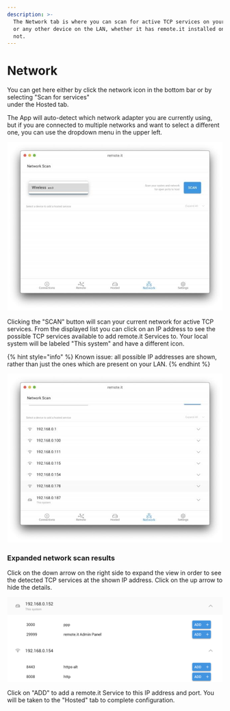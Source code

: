 ```yaml
---
description: >-
  The Network tab is where you can scan for active TCP services on your Device
  or any other device on the LAN, whether it has remote.it installed on it or
  not.
---
```


# Network

 You can get here either by click the network icon in the bottom bar or by selecting "Scan for services"  
 under the Hosted tab. 

The App will auto-detect which network adapter you are currently using, but if you are connected to multiple networks and want to select a different one, you can use the dropdown menu in the upper left.

![](../../../.gitbook/assets/37.jpeg)

Clicking the "SCAN" button will scan your current network for active TCP services. From the displayed list you can click on an IP address to see the possible TCP services available to add remote.it Services to. Your local system will be labeled "This system" and have a different icon.

{% hint style="info" %}
Known issue: all possible IP addresses are shown, rather than just the ones which are present on your LAN.
{% endhint %}

![](../../../.gitbook/assets/39.jpeg)

### Expanded network scan results

Click on the down arrow on the right side to expand the view in order to see the detected TCP services at the shown IP address.  Click on the up arrow to hide the details.

![](../../../.gitbook/assets/5%20%285%29.png)

Click on "ADD" to add a remote.it Service to this IP address and port.  You will be taken to the "Hosted" tab to complete configuration.

